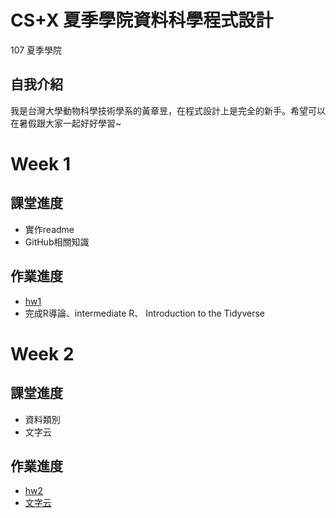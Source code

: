 # CS+X 夏季學院資料科學程式設計
 107 夏季學院

## 自我介紹
 我是台灣大學動物科學技術學系的黃章昱，在程式設計上是完全的新手。希望可以在暑假跟大家一起好好學習~

# Week 1
## 課堂進度
* 實作readme
* GitHub相關知識

## 作業進度
   - [hw1](https://jack2012aa.github.io/CSX-R-project/week1/hw1.html)
   - 完成R導論、intermediate R、 Introduction to the Tidyverse

# Week 2
## 課堂進度
* 資料類別
* 文字云

## 作業進度
   - [hw2](https://jack2012aa.github.io/CSX-R-project/week2/hw2.html)
   - [文字云](https://jack2012aa.github.io/CSX-R-project/week2/文字云.html)